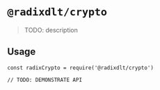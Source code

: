 # `@radixdlt/crypto`

> TODO: description

## Usage

```
const radixCrypto = require('@radixdlt/crypto')

// TODO: DEMONSTRATE API
```
